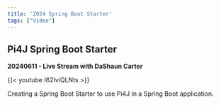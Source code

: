 ```yaml
---
title: '2024 Spring Boot Starter'
tags: ["Video"]
---
```


## Pi4J Spring Boot Starter

**20240611 - Live Stream with DaShaun Carter**

{{< youtube I62IviQLNts >}}

Creating a Spring Boot Starter to use Pi4J in a Spring Boot application.
